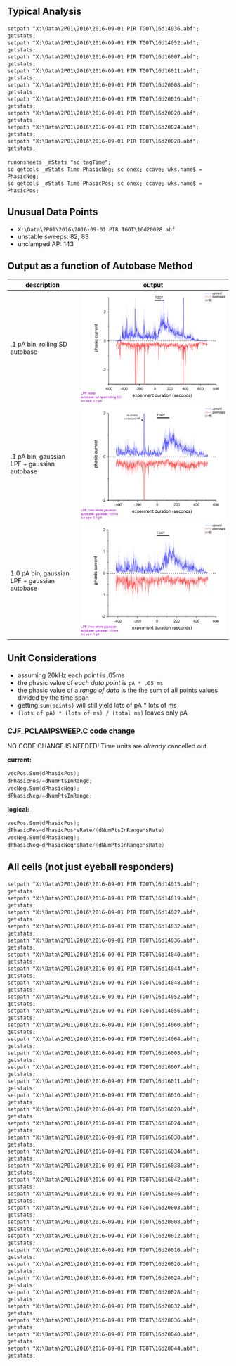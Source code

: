 ## Typical Analysis 
```
setpath "X:\Data\2P01\2016\2016-09-01 PIR TGOT\16d14036.abf";  getstats;
setpath "X:\Data\2P01\2016\2016-09-01 PIR TGOT\16d14052.abf";  getstats; 
setpath "X:\Data\2P01\2016\2016-09-01 PIR TGOT\16d16007.abf";  getstats; 
setpath "X:\Data\2P01\2016\2016-09-01 PIR TGOT\16d16011.abf";  getstats; 
setpath "X:\Data\2P01\2016\2016-09-01 PIR TGOT\16d20008.abf";  getstats; 
setpath "X:\Data\2P01\2016\2016-09-01 PIR TGOT\16d20016.abf";  getstats; 
setpath "X:\Data\2P01\2016\2016-09-01 PIR TGOT\16d20020.abf";  getstats;
setpath "X:\Data\2P01\2016\2016-09-01 PIR TGOT\16d20024.abf";  getstats;
setpath "X:\Data\2P01\2016\2016-09-01 PIR TGOT\16d20028.abf";  getstats;

runonsheets _mStats "sc tagTime";
sc getcols _mStats Time PhasicNeg; sc onex; ccave; wks.name$ = PhasicNeg;
sc getcols _mStats Time PhasicPos; sc onex; ccave; wks.name$ = PhasicPos;
```

## Unusual Data Points
- `X:\Data\2P01\2016\2016-09-01 PIR TGOT\16d20028.abf`
 - unstable sweeps: 82, 83
 - unclamped AP: 143

## Output as a function of Autobase Method
description | output
---|---
.1 pA bin, rolling SD autobase|![](demo_sd.png)
.1 pA bin, gaussian LPF + gaussian autobase|![](demo_point.png)
1.0 pA bin, gaussian LPF + gaussian autobase|![](demo_whole.png)

## Unit Considerations
- assuming 20kHz each point is .05ms
- the phasic value of _each data point_ is ```pA * .05 ms```
- the phasic value of a _range of data_ is the the sum of all points values divided by the time span
 - getting ```sum(points)``` will still yield lots of pA * lots of ms
 - ```(lots of pA) * (lots of ms) / (total ms)```  leaves only pA

### CJF_PCLAMPSWEEP.C code change
NO CODE CHANGE IS NEEDED! Time units are _already_ cancelled out.

**current:**
```C
vecPos.Sum(dPhasicPos);
dPhasicPos/=dNumPtsInRange;
vecNeg.Sum(dPhasicNeg);
dPhasicNeg/=dNumPtsInRange;	
```

**logical:**
```C
vecPos.Sum(dPhasicPos);
dPhasicPos=dPhasicPos*sRate/(dNumPtsInRange*sRate)
vecNeg.Sum(dPhasicNeg);
dPhasicNeg=dPhasicNeg*sRate/(dNumPtsInRange*sRate)
```

## All cells (not just eyeball responders)
```
setpath "X:\Data\2P01\2016\2016-09-01 PIR TGOT\16d14015.abf";  getstats;
setpath "X:\Data\2P01\2016\2016-09-01 PIR TGOT\16d14019.abf";  getstats;
setpath "X:\Data\2P01\2016\2016-09-01 PIR TGOT\16d14027.abf";  getstats;
setpath "X:\Data\2P01\2016\2016-09-01 PIR TGOT\16d14032.abf";  getstats;
setpath "X:\Data\2P01\2016\2016-09-01 PIR TGOT\16d14036.abf";  getstats;
setpath "X:\Data\2P01\2016\2016-09-01 PIR TGOT\16d14040.abf";  getstats;
setpath "X:\Data\2P01\2016\2016-09-01 PIR TGOT\16d14044.abf";  getstats;
setpath "X:\Data\2P01\2016\2016-09-01 PIR TGOT\16d14048.abf";  getstats;
setpath "X:\Data\2P01\2016\2016-09-01 PIR TGOT\16d14052.abf";  getstats;
setpath "X:\Data\2P01\2016\2016-09-01 PIR TGOT\16d14056.abf";  getstats;
setpath "X:\Data\2P01\2016\2016-09-01 PIR TGOT\16d14060.abf";  getstats;
setpath "X:\Data\2P01\2016\2016-09-01 PIR TGOT\16d14064.abf";  getstats;
setpath "X:\Data\2P01\2016\2016-09-01 PIR TGOT\16d16003.abf";  getstats;
setpath "X:\Data\2P01\2016\2016-09-01 PIR TGOT\16d16007.abf";  getstats;
setpath "X:\Data\2P01\2016\2016-09-01 PIR TGOT\16d16011.abf";  getstats;
setpath "X:\Data\2P01\2016\2016-09-01 PIR TGOT\16d16016.abf";  getstats;
setpath "X:\Data\2P01\2016\2016-09-01 PIR TGOT\16d16020.abf";  getstats;
setpath "X:\Data\2P01\2016\2016-09-01 PIR TGOT\16d16024.abf";  getstats;
setpath "X:\Data\2P01\2016\2016-09-01 PIR TGOT\16d16030.abf";  getstats;
setpath "X:\Data\2P01\2016\2016-09-01 PIR TGOT\16d16034.abf";  getstats;
setpath "X:\Data\2P01\2016\2016-09-01 PIR TGOT\16d16038.abf";  getstats;
setpath "X:\Data\2P01\2016\2016-09-01 PIR TGOT\16d16042.abf";  getstats;
setpath "X:\Data\2P01\2016\2016-09-01 PIR TGOT\16d16046.abf";  getstats;
setpath "X:\Data\2P01\2016\2016-09-01 PIR TGOT\16d20003.abf";  getstats;
setpath "X:\Data\2P01\2016\2016-09-01 PIR TGOT\16d20008.abf";  getstats;
setpath "X:\Data\2P01\2016\2016-09-01 PIR TGOT\16d20012.abf";  getstats;
setpath "X:\Data\2P01\2016\2016-09-01 PIR TGOT\16d20016.abf";  getstats;
setpath "X:\Data\2P01\2016\2016-09-01 PIR TGOT\16d20020.abf";  getstats;
setpath "X:\Data\2P01\2016\2016-09-01 PIR TGOT\16d20024.abf";  getstats;
setpath "X:\Data\2P01\2016\2016-09-01 PIR TGOT\16d20028.abf";  getstats;
setpath "X:\Data\2P01\2016\2016-09-01 PIR TGOT\16d20032.abf";  getstats;
setpath "X:\Data\2P01\2016\2016-09-01 PIR TGOT\16d20036.abf";  getstats;
setpath "X:\Data\2P01\2016\2016-09-01 PIR TGOT\16d20040.abf";  getstats;
setpath "X:\Data\2P01\2016\2016-09-01 PIR TGOT\16d20044.abf";  getstats;
```
